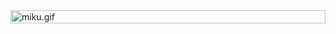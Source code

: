 <div>
    <img src="./miku-large.gif" alt="miku.gif" style="width: 100%; height: max-content;" />
</div>
